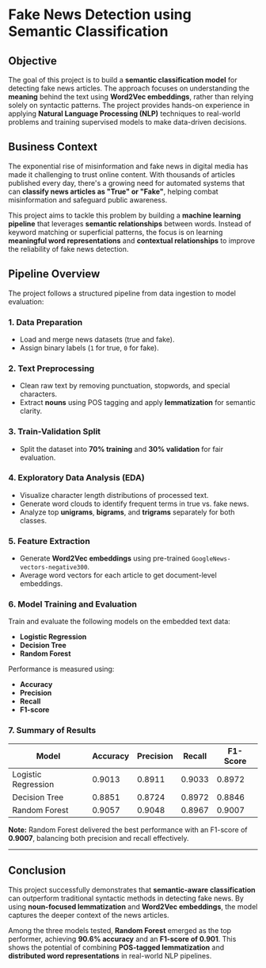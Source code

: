 # Fake News Detection using Semantic Classification

## Objective

The goal of this project is to build a **semantic classification model** for detecting fake news articles. The approach focuses on understanding the **meaning** behind the text using **Word2Vec embeddings**, rather than relying solely on syntactic patterns. The project provides hands-on experience in applying **Natural Language Processing (NLP)** techniques to real-world problems and training supervised models to make data-driven decisions.

## Business Context

The exponential rise of misinformation and fake news in digital media has made it challenging to trust online content. With thousands of articles published every day, there's a growing need for automated systems that can **classify news articles as "True" or "Fake"**, helping combat misinformation and safeguard public awareness.

This project aims to tackle this problem by building a **machine learning pipeline** that leverages **semantic relationships** between words. Instead of keyword matching or superficial patterns, the focus is on learning **meaningful word representations** and **contextual relationships** to improve the reliability of fake news detection.

## Pipeline Overview

The project follows a structured pipeline from data ingestion to model evaluation:

### 1. Data Preparation

* Load and merge news datasets (true and fake).
* Assign binary labels (`1` for true, `0` for fake).

### 2. Text Preprocessing

* Clean raw text by removing punctuation, stopwords, and special characters.
* Extract **nouns** using POS tagging and apply **lemmatization** for semantic clarity.

### 3. Train-Validation Split

* Split the dataset into **70% training** and **30% validation** for fair evaluation.

### 4. Exploratory Data Analysis (EDA)

* Visualize character length distributions of processed text.
* Generate word clouds to identify frequent terms in true vs. fake news.
* Analyze top **unigrams**, **bigrams**, and **trigrams** separately for both classes.

### 5. Feature Extraction

* Generate **Word2Vec embeddings** using pre-trained `GoogleNews-vectors-negative300`.
* Average word vectors for each article to get document-level embeddings.

### 6. Model Training and Evaluation

Train and evaluate the following models on the embedded text data:

* **Logistic Regression**
* **Decision Tree**
* **Random Forest**

Performance is measured using:

* **Accuracy**
* **Precision**
* **Recall**
* **F1-score**

### 7. Summary of Results

| Model               | Accuracy | Precision | Recall | F1-Score |
| ------------------- | -------- | --------- | ------ | -------- |
| Logistic Regression | 0.9013   | 0.8911    | 0.9033 | 0.8972   |
| Decision Tree       | 0.8851   | 0.8724    | 0.8972 | 0.8846   |
| Random Forest       | 0.9057   | 0.9048    | 0.8967 | 0.9007   |

**Note:** Random Forest delivered the best performance with an F1-score of **0.9007**, balancing both precision and recall effectively.

---

## Conclusion

This project successfully demonstrates that **semantic-aware classification** can outperform traditional syntactic methods in detecting fake news. By using **noun-focused lemmatization** and **Word2Vec embeddings**, the model captures the deeper context of the news articles.

Among the three models tested, **Random Forest** emerged as the top performer, achieving **90.6% accuracy** and an **F1-score of 0.901**. This shows the potential of combining **POS-tagged lemmatization** and **distributed word representations** in real-world NLP pipelines.


